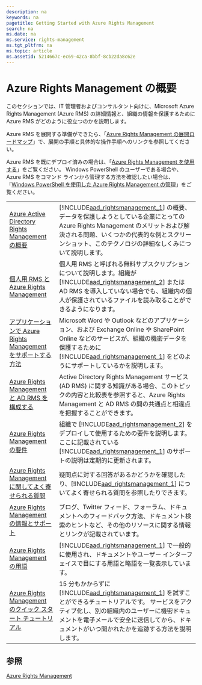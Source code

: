 ```yaml
---
description: na
keywords: na
pagetitle: Getting Started with Azure Rights Management
search: na
ms.date: na
ms.service: rights-management
ms.tgt_pltfrm: na
ms.topic: article
ms.assetid: 5214667c-ec69-42ca-8bbf-8cb22da8c62e
---
```

# Azure Rights Management の概要
このセクションでは、IT 管理者およびコンサルタント向けに、Microsoft Azure Rights Management (Azure RMS) の詳細情報と、組織の情報を保護するために Azure RMS がどのように役立つのかを説明します。

Azure RMS を展開する準備ができたら、「[Azure Rights Management の展開ロードマップ](../Topic/Azure_Rights_Management_Deployment_Roadmap.md)」で、展開の手順と具体的な操作手順へのリンクを参照してください。

Azure RMS を既にデプロイ済みの場合は、「[Azure Rights Management を使用する](../Topic/Using_Azure_Rights_Management.md)」をご覧ください。 Windows PowerShell のユーザーである場合や、Azure RMS をコマンド ラインから管理する方法を確認したい場合は、「[Windows PowerShell を使用した Azure Rights Management の管理](../Topic/Administering_Azure_Rights_Management_by_Using_Windows_PowerShell.md)」をご覧ください。

|||
|-|-|
|[Azure Active Directory Rights Management の概要](../Topic/What_is_Azure_Rights_Management_.md)|[!INCLUDE[aad_rightsmanagement_1](../Token/aad_rightsmanagement_1_md.md)] の概要、データを保護しようとしている企業にとっての Azure Rights Management のメリットおよび解決される問題、いくつかの代表的な例とスクリーンショット、このテクノロジの詳細なしくみについて説明します。|
|[個人用 RMS と Azure Rights Management](../Topic/RMS_for_Individuals_and_Azure_Rights_Management.md)|個人用 RMS と呼ばれる無料サブスクリプションについて説明します。組織が [!INCLUDE[aad_rightsmanagement_2](../Token/aad_rightsmanagement_2_md.md)] または AD RMS を導入していない場合でも、組織内の個人が保護されているファイルを読み取ることができるようになります。|
|[アプリケーションで Azure Rights Management をサポートする方法](../Topic/How_Applications_Support_Azure_Rights_Management.md)|Microsoft Word や Outlook などのアプリケーション、および Exchange Online や SharePoint Online などのサービスが、組織の機密データを保護するために [!INCLUDE[aad_rightsmanagement_1](../Token/aad_rightsmanagement_1_md.md)] をどのようにサポートしているかを説明します。|
|[Azure Rights Management と AD RMS を構成する](../Topic/Comparing_Azure_Rights_Management_and_AD_RMS.md)|Active Directory Rights Management サービス (AD RMS) に関する知識がある場合、このトピックの内容と比較表を参照すると、Azure Rights Management と AD RMS の間の共通点と相違点を把握することができます。|
|[Azure Rights Management の要件](../Topic/Requirements_for_Azure_Rights_Management.md)|組織で [!INCLUDE[aad_rightsmanagement_2](../Token/aad_rightsmanagement_2_md.md)] をデプロイして使用するための要件を説明します。 ここに記載されている [!INCLUDE[aad_rightsmanagement_1](../Token/aad_rightsmanagement_1_md.md)] のサポートの説明は定期的に更新されます。|
|[Azure Rights Management に関してよく寄せられる質問](../Topic/Frequently_Asked_Questions_for_Azure_Rights_Management.md)|疑問点に対する回答があるかどうかを確認したり、[!INCLUDE[aad_rightsmanagement_1](../Token/aad_rightsmanagement_1_md.md)] についてよく寄せられる質問を参照したりできます。|
|[Azure Rights Management の情報とサポート](../Topic/Information_and_Support_for_Azure_Rights_Management.md)|ブログ、Twitter フィード、フォーラム、ドキュメントへのフィードバック方法、ドキュメント検索のヒントなど、その他のリソースに関する情報とリンクが記載されています。|
|[Azure Rights Management の用語](../Topic/Terminology_for_Azure_Rights_Management.md)|[!INCLUDE[aad_rightsmanagement_1](../Token/aad_rightsmanagement_1_md.md)] で一般的に使用され、ドキュメントやユーザー インターフェイスで目にする用語と略語を一覧表示しています。|
|[Azure Rights Management のクイック スタート チュートリアル](../Topic/Quick_Start_Tutorial_for_Azure_Rights_Management.md)|15 分もかからずに [!INCLUDE[aad_rightsmanagement_1](../Token/aad_rightsmanagement_1_md.md)] を試すことができるチュートリアルです。 サービスをアクティブ化し、別の組織内のユーザーに機密ドキュメントを電子メールで安全に送信してから、ドキュメントがいつ開かれたかを追跡する方法を説明します。|

## 参照
[Azure Rights Management](../Topic/Azure_Rights_Management.md)


